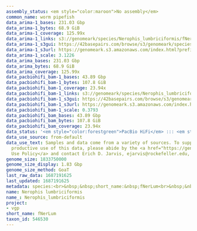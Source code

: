 ```yaml
---
assembly_status: <em style="color:maroon">No assembly</em>
common_name: worm pipefish
data_arima-1_bases: 231.03 Gbp
data_arima-1_bytes: 68.9 GiB
data_arima-1_coverage: 125.99x
data_arima-1_links: s3://genomeark/species/Nerophis_lumbriciformis/fNerLum1/genomic_data/arima/<br>
data_arima-1_s3gui: https://42basepairs.com/browse/s3/genomeark/species/Nerophis_lumbriciformis/fNerLum1/genomic_data/arima/
data_arima-1_s3url: https://genomeark.s3.amazonaws.com/index.html?prefix=species/Nerophis_lumbriciformis/fNerLum1/genomic_data/arima/
data_arima-1_scale: 3.1226
data_arima_bases: 231.03 Gbp
data_arima_bytes: 68.9 GiB
data_arima_coverage: 125.99x
data_pacbiohifi_bam-1_bases: 43.89 Gbp
data_pacbiohifi_bam-1_bytes: 107.8 GiB
data_pacbiohifi_bam-1_coverage: 23.94x
data_pacbiohifi_bam-1_links: s3://genomeark/species/Nerophis_lumbriciformis/fNerLum1/genomic_data/pacbio_hifi/<br>
data_pacbiohifi_bam-1_s3gui: https://42basepairs.com/browse/s3/genomeark/species/Nerophis_lumbriciformis/fNerLum1/genomic_data/pacbio_hifi/
data_pacbiohifi_bam-1_s3url: https://genomeark.s3.amazonaws.com/index.html?prefix=species/Nerophis_lumbriciformis/fNerLum1/genomic_data/pacbio_hifi/
data_pacbiohifi_bam-1_scale: 0.3793
data_pacbiohifi_bam_bases: 43.89 Gbp
data_pacbiohifi_bam_bytes: 107.8 GiB
data_pacbiohifi_bam_coverage: 23.94x
data_status: '<em style="color:forestgreen">PacBio HiFi</em> ::: <em style="color:forestgreen">Arima</em>'
data_use_source: from-default
data_use_text: Samples and data come from a variety of sources. To support fair and
  productive use of this data, please abide by the <a href="https://genome10k.soe.ucsc.edu/data-use-policies/">Data
  Use Policy</a> and contact Erich D. Jarvis, ejarvis@rockefeller.edu, with any questions.
genome_size: 1833750000
genome_size_display: 1.83 Gbp
genome_size_method: GoaT
last_raw_data: 1687191625
last_updated: 1687191625
metadata: species:<br>&nbsp;&nbsp;short_name:&nbsp;fNerLum<br>&nbsp;&nbsp;name:&nbsp;Nerophis&nbsp;lumbriciformis<br>&nbsp;&nbsp;taxon_id:&nbsp;546530<br>&nbsp;&nbsp;common_name:&nbsp;worm&nbsp;pipefish<br>&nbsp;&nbsp;order:<br>&nbsp;&nbsp;&nbsp;&nbsp;name:&nbsp;Syngnathiformes<br>&nbsp;&nbsp;family:<br>&nbsp;&nbsp;&nbsp;&nbsp;name:&nbsp;Syngnathidae<br>&nbsp;&nbsp;individuals:<br>&nbsp;&nbsp;&nbsp;&nbsp;-&nbsp;short_name:&nbsp;fNerLum1<br>&nbsp;&nbsp;&nbsp;&nbsp;&nbsp;&nbsp;biosample_id:&nbsp;SAMEA12231801<br>&nbsp;&nbsp;&nbsp;&nbsp;&nbsp;&nbsp;sex:<br>&nbsp;&nbsp;genome_size:&nbsp;1833750000<br>&nbsp;&nbsp;genome_size_method:&nbsp;GoaT<br>&nbsp;&nbsp;project:&nbsp;[&nbsp;vgp&nbsp;]<br>
name: Nerophis lumbriciformis
name_: Nerophis_lumbriciformis
project:
- vgp
short_name: fNerLum
taxon_id: 546530
---
```

